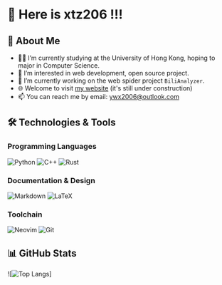 # 👋 Here is xtz206 !!!

## 🚀 About Me

- 👨‍🎓 I’m currently studying at the University of Hong Kong, hoping to major in Computer Science.
- 🌱 I’m interested in web development, open source project.
- 🔭 I’m currently working on the web spider project `BiliAnalyzer`.
- 🌐 Welcome to visit [my website](http://47.103.17.135/) (it's still under construction)
- 📫 You can reach me by email: [ywx2006@outlook.com](mailto:ywx2006@outlook.com)

## 🛠️ Technologies & Tools

### Programming Languages
![Python](https://img.shields.io/badge/-Python-3776AB?style=flat-square&logo=python&logoColor=white)
![C++](https://img.shields.io/badge/-C++-00599C?style=flat-square&logo=c%2b%2b&logoColor=white)
![Rust](https://img.shields.io/badge/-Rust-000000?style=flat-square&logo=rust&logoColor=white)

### Documentation & Design
![Markdown](https://img.shields.io/badge/-Markdown-000000?style=flat-square&logo=markdown&logoColor=white)
![LaTeX](https://img.shields.io/badge/-LaTeX-008080?style=flat-square&logo=latex&logoColor=white)

### Toolchain
![Neovim](https://img.shields.io/badge/-Neovim-57A143?style=flat-square&logo=neovim&logoColor=white)
![Git](https://img.shields.io/badge/-Git-F05032?style=flat-square&logo=git&logoColor=white)

## 📊 GitHub Stats
![![Top Langs](https://github-readme-stats.vercel.app/api/top-langs/?username=xtz206)]
